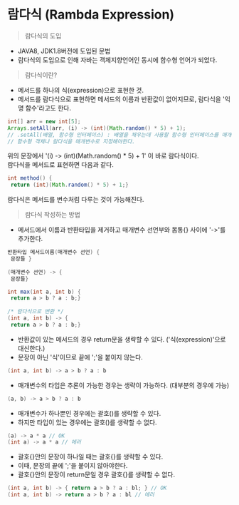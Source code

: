 # 람다식 (Rambda Expression)

> 람다식의 도입
- JAVA8, JDK1.8버전에 도입된 문법
- 람다식의 도입으로 인해 자바는 객체지향언어인 동시에 함수형 언어가 되었다.

> 람다식이란?
- 메서드를 하나의 식(expression)으로 표현한 것.
- 메서드를 람다식으로 표현하면 메서드의 이름과 반환값이 없어지므로, 람다식을 '익명 함수'라고도 한다.

```java  
int[] arr = new int[5];  
Arrays.setAll(arr, (i) -> (int)(Math.random() * 5) + 1);  
// .setAll(배열, 함수형 인터페이스) : 배열을 채우는데 사용할 함수형 인터페이스를 매개변수로 받는다.  
// 함수형 객체나 람다식을 매개변수로 지정해야한다.  
```  
위의 문장에서 '(i) -> (int)(Math.random() * 5) + 1' 이 바로 람다식이다.  
람다식을 메서드로 표현하면 다음과 같다.
```java  
int method() {  
 return (int)(Math.random() * 5) + 1;}  
```  
람다식은 메서드를 변수처럼 다루는 것이 가능해진다.

> 람다식 작성하는 방법
- 메서드에서 이름과 반환타입을 제거하고 매개변수 선언부와 몸통{} 사이에 '->'를 추가한다.
```java  
반환타입 메서드이름(매개변수 선언) {  
 문장들 }  
  
(매개변수 선언) -> {  
 문장들}  
```  

```java  
int max(int a, int b) {  
 return a > b ? a : b;}  
  
/* 람다식으로 변환 */  
(int a, int b) -> {  
 return a > b ? a : b;}  
```  
- 반환값이 있는 메서드의 경우 return문을 생략할 수 있다. ('식(expression)'으로 대신한다.)
- 문장이 아닌 '식'이므로 끝에 ';'을 붙이지 않는다.
```java  
(int a, int b) -> a > b ? a : b  
```  
- 매개변수의 타입은 추론이 가능한 경우는 생략이 가능하다. (대부분의 경우에 가능)
```java  
(a, b) -> a > b ? a : b  
```  
- 매개변수가 하나뿐인 경우에는 괄호()를 생략할 수 있다.
- 하지만 타입이 있는 경우에는 괄호()를 생략할 수 없다.
```java  
(a) -> a * a // OK  
(int a) -> a * a // 에러  
```
- 괄호{}안의 문장이 하나일 때는 괄호{}를 생략할 수 있다.
- 이때, 문장의 끝에 ';'을 붙이지 않아야한다.
- 괄호{}안의 문장이 return문일 경우 괄호{}를 생략할 수 없다.
```java  
(int a, int b) -> { return a > b ? a : bl; } // OK  
(int a, int b) -> return a > b ? a : bl // 에러  
```